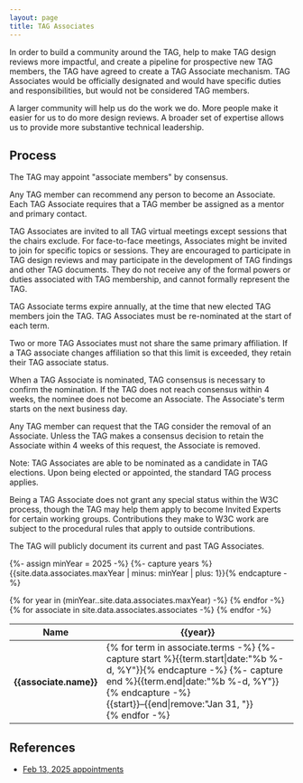```yaml
---
layout: page
title: TAG Associates
---
```


In order to build a community around the TAG, help to make TAG design reviews more impactful, and
create a pipeline for prospective new TAG members, the TAG have agreed to create a TAG Associate
mechanism. TAG Associates would be officially designated and would have specific duties and
responsibilities, but would not be considered TAG members.

A larger community will help us do the work we do. More people make it easier for us to do more
design reviews. A broader set of expertise allows us to provide more substantive technical
leadership.

## Process

The TAG may appoint "associate members" by consensus.

Any TAG member can recommend any person to become an Associate. Each TAG Associate requires that a
TAG member be assigned as a mentor and primary contact.

TAG Associates are invited to all TAG virtual meetings except sessions that the chairs exclude. For
face-to-face meetings, Associates might be invited to join for specific topics or sessions. They are
encouraged to participate in TAG design reviews and may participate in the development of TAG
findings and other TAG documents. They do not receive any of the formal powers or duties associated
with TAG membership, and cannot formally represent the TAG.

TAG Associate terms expire annually, at the time that new elected TAG members join the TAG. TAG
Associates must be re-nominated at the start of each term.

Two or more TAG Associates must not share the same primary affiliation. If a TAG associate changes
affiliation so that this limit is exceeded, they retain their TAG associate status.

When a TAG Associate is nominated, TAG consensus is necessary to confirm the nomination. If the TAG
does not reach consensus within 4 weeks, the nominee does not become an Associate. The Associate's
term starts on the next business day.

Any TAG member can request that the TAG consider the removal of an Associate. Unless the TAG makes a
consensus decision to retain the Associate within 4 weeks of this request, the Associate is removed.

Note: TAG Associates are able to be nominated as a candidate in TAG elections. Upon being elected or
appointed, the standard TAG process applies.

Being a TAG Associate does not grant any special status within the W3C process, though the TAG may
help them apply to become Invited Experts for certain working groups. Contributions they make to W3C
work are subject to the procedural rules that apply to outside contributions.

The TAG will publicly document its current and past TAG Associates.

<link rel="stylesheet" href="/history/members.css">

{%- assign minYear = 2025 -%}
{%- capture years %}{{site.data.associates.maxYear | minus: minYear | plus: 1}}{% endcapture -%}

<table id="membersList" style="--minYear: {{minYear}}; --years: {{years}}">
  <thead class="years">
    <tr>
      <th>Name</th>
      {% for year in (minYear..site.data.associates.maxYear) -%}
        <th>{{year}}</th>
      {% endfor -%}
    </tr>
  </thead>
  {% for associate in site.data.associates.associates -%}
    <tr>
      <th class="name" scope="row">{{associate.name}}</th>
      <td class="terms" colspan="{{years}}">
        {% for term in associate.terms -%}
        {%- capture start %}{{term.start|date:"%b %-d, %Y"}}{% endcapture -%}
        {%- capture end %}{{term.end|date:"%b %-d, %Y"}}{% endcapture -%}
          <div class="term appointed" title="{{start}} &ndash; {{end}}"
               style="--sy:{{term.start|date:"%Y"}}; --sm:{{term.start|date:"%-m"}}; --sd:{{term.start|date:"%-d"}}; --ey:{{term.end|date:"%Y"}}; --em:{{term.end|date:"%-m"}}; --ed:{{term.end|date:"%-d"}}">
               {{start}}&ndash;{{end|remove:"Jan 31, "}}
          </div>
        {% endfor -%}
      </td>
    </tr>
  {% endfor -%}
</table>

## References

* [Feb 13, 2025 appointments](https://github.com/w3ctag/meetings/blob/gh-pages/2025/telcons/02-10-minutes.md#appoint-tag-associates)
